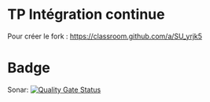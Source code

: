 # TP Intégration continue

Pour créer le fork : https://classroom.github.com/a/SU_yrjk5

# Badge

Sonar: [![Quality Gate Status](https://sonarcloud.io/api/project_badges/measure?project=CERI-M1-DevOps_tpintegrationcontinue-WendyToledo&metric=alert_status)](https://sonarcloud.io/summary/new_code?id=CERI-M1-DevOps_tpintegrationcontinue-WendyToledo)
